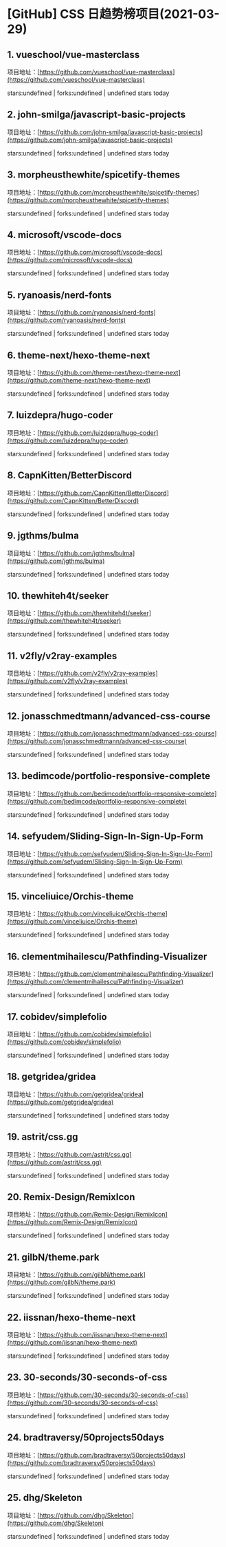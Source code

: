 # [GitHub] CSS 日趋势榜项目(2021-03-29)

## 1. vueschool/vue-masterclass 

项目地址：[https://github.com/vueschool/vue-masterclass](https://github.com/vueschool/vue-masterclass)

stars:undefined | forks:undefined | undefined stars today 



## 2. john-smilga/javascript-basic-projects 

项目地址：[https://github.com/john-smilga/javascript-basic-projects](https://github.com/john-smilga/javascript-basic-projects)

stars:undefined | forks:undefined | undefined stars today 



## 3. morpheusthewhite/spicetify-themes 

项目地址：[https://github.com/morpheusthewhite/spicetify-themes](https://github.com/morpheusthewhite/spicetify-themes)

stars:undefined | forks:undefined | undefined stars today 



## 4. microsoft/vscode-docs 

项目地址：[https://github.com/microsoft/vscode-docs](https://github.com/microsoft/vscode-docs)

stars:undefined | forks:undefined | undefined stars today 



## 5. ryanoasis/nerd-fonts 

项目地址：[https://github.com/ryanoasis/nerd-fonts](https://github.com/ryanoasis/nerd-fonts)

stars:undefined | forks:undefined | undefined stars today 



## 6. theme-next/hexo-theme-next 

项目地址：[https://github.com/theme-next/hexo-theme-next](https://github.com/theme-next/hexo-theme-next)

stars:undefined | forks:undefined | undefined stars today 



## 7. luizdepra/hugo-coder 

项目地址：[https://github.com/luizdepra/hugo-coder](https://github.com/luizdepra/hugo-coder)

stars:undefined | forks:undefined | undefined stars today 



## 8. CapnKitten/BetterDiscord 

项目地址：[https://github.com/CapnKitten/BetterDiscord](https://github.com/CapnKitten/BetterDiscord)

stars:undefined | forks:undefined | undefined stars today 



## 9. jgthms/bulma 

项目地址：[https://github.com/jgthms/bulma](https://github.com/jgthms/bulma)

stars:undefined | forks:undefined | undefined stars today 



## 10. thewhiteh4t/seeker 

项目地址：[https://github.com/thewhiteh4t/seeker](https://github.com/thewhiteh4t/seeker)

stars:undefined | forks:undefined | undefined stars today 



## 11. v2fly/v2ray-examples 

项目地址：[https://github.com/v2fly/v2ray-examples](https://github.com/v2fly/v2ray-examples)

stars:undefined | forks:undefined | undefined stars today 



## 12. jonasschmedtmann/advanced-css-course 

项目地址：[https://github.com/jonasschmedtmann/advanced-css-course](https://github.com/jonasschmedtmann/advanced-css-course)

stars:undefined | forks:undefined | undefined stars today 



## 13. bedimcode/portfolio-responsive-complete 

项目地址：[https://github.com/bedimcode/portfolio-responsive-complete](https://github.com/bedimcode/portfolio-responsive-complete)

stars:undefined | forks:undefined | undefined stars today 



## 14. sefyudem/Sliding-Sign-In-Sign-Up-Form 

项目地址：[https://github.com/sefyudem/Sliding-Sign-In-Sign-Up-Form](https://github.com/sefyudem/Sliding-Sign-In-Sign-Up-Form)

stars:undefined | forks:undefined | undefined stars today 



## 15. vinceliuice/Orchis-theme 

项目地址：[https://github.com/vinceliuice/Orchis-theme](https://github.com/vinceliuice/Orchis-theme)

stars:undefined | forks:undefined | undefined stars today 



## 16. clementmihailescu/Pathfinding-Visualizer 

项目地址：[https://github.com/clementmihailescu/Pathfinding-Visualizer](https://github.com/clementmihailescu/Pathfinding-Visualizer)

stars:undefined | forks:undefined | undefined stars today 



## 17. cobidev/simplefolio 

项目地址：[https://github.com/cobidev/simplefolio](https://github.com/cobidev/simplefolio)

stars:undefined | forks:undefined | undefined stars today 



## 18. getgridea/gridea 

项目地址：[https://github.com/getgridea/gridea](https://github.com/getgridea/gridea)

stars:undefined | forks:undefined | undefined stars today 



## 19. astrit/css.gg 

项目地址：[https://github.com/astrit/css.gg](https://github.com/astrit/css.gg)

stars:undefined | forks:undefined | undefined stars today 



## 20. Remix-Design/RemixIcon 

项目地址：[https://github.com/Remix-Design/RemixIcon](https://github.com/Remix-Design/RemixIcon)

stars:undefined | forks:undefined | undefined stars today 



## 21. gilbN/theme.park 

项目地址：[https://github.com/gilbN/theme.park](https://github.com/gilbN/theme.park)

stars:undefined | forks:undefined | undefined stars today 



## 22. iissnan/hexo-theme-next 

项目地址：[https://github.com/iissnan/hexo-theme-next](https://github.com/iissnan/hexo-theme-next)

stars:undefined | forks:undefined | undefined stars today 



## 23. 30-seconds/30-seconds-of-css 

项目地址：[https://github.com/30-seconds/30-seconds-of-css](https://github.com/30-seconds/30-seconds-of-css)

stars:undefined | forks:undefined | undefined stars today 



## 24. bradtraversy/50projects50days 

项目地址：[https://github.com/bradtraversy/50projects50days](https://github.com/bradtraversy/50projects50days)

stars:undefined | forks:undefined | undefined stars today 



## 25. dhg/Skeleton 

项目地址：[https://github.com/dhg/Skeleton](https://github.com/dhg/Skeleton)

stars:undefined | forks:undefined | undefined stars today 




